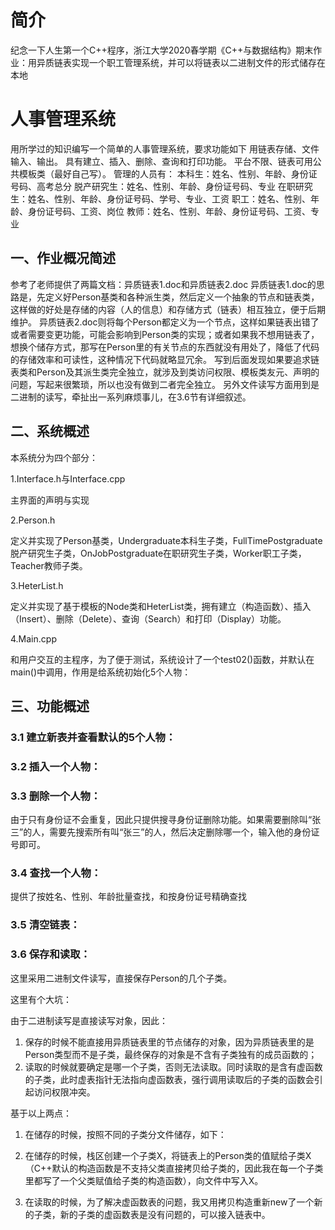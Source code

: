 # 简介
纪念一下人生第一个C++程序，浙江大学2020春学期《C++与数据结构》期末作业：用异质链表实现一个职工管理系统，并可以将链表以二进制文件的形式储存在本地

# 人事管理系统
用所学过的知识编写一个简单的人事管理系统，要求功能如下
用链表存储、文件输入、输出。
具有建立、插入、删除、查询和打印功能。
平台不限、链表可用公共模板类（最好自己写）。
管理的人员有：
本科生：姓名、性别、年龄、身份证号码、高考总分
脱产研究生：姓名、性别、年龄、身份证号码、专业
在职研究生：姓名、性别、年龄、身份证号码、学号、专业、工资
职工：姓名、性别、年龄、身份证号码、工资、岗位
教师：姓名、性别、年龄、身份证号码、工资、专业

## 一、作业概况简述
参考了老师提供了两篇文档：异质链表1.doc和异质链表2.doc
异质链表1.doc的思路是，先定义好Person基类和各种派生类，然后定义一个抽象的节点和链表类，这样做的好处是存储的内容（人的信息）和存储方式（链表）相互独立，便于后期维护。
异质链表2.doc则将每个Person都定义为一个节点，这样如果链表出错了或者需要变更功能，可能会影响到Person类的实现；或者如果我不想用链表了，想换个储存方式，那写在Person里的有关节点的东西就没有用处了，降低了代码的存储效率和可读性，这种情况下代码就略显冗余。
写到后面发现如果要追求链表类和Person及其派生类完全独立，就涉及到类访问权限、模板类友元、声明的问题，写起来很繁琐，所以也没有做到二者完全独立。
另外文件读写方面用到是二进制的读写，牵扯出一系列麻烦事儿，在3.6节有详细叙述。

## 二、系统概述
本系统分为四个部分：

1.Interface.h与Interface.cpp

主界面的声明与实现

2.Person.h

定义并实现了Person基类，Undergraduate本科生子类，FullTimePostgraduate脱产研究生子类，OnJobPostgraduate在职研究生子类，Worker职工子类，Teacher教师子类。

3.HeterList.h

定义并实现了基于模板的Node类和HeterList类，拥有建立（构造函数）、插入（Insert）、删除（Delete）、查询（Search）和打印（Display）功能。

4.Main.cpp

和用户交互的主程序，为了便于测试，系统设计了一个test02()函数，并默认在main()中调用，作用是给系统初始化5个人物：
 

## 三、功能概述

### 3.1 建立新表并查看默认的5个人物：

### 3.2 插入一个人物：

### 3.3 删除一个人物：

由于只有身份证不会重复，因此只提供搜寻身份证删除功能。如果需要删除叫“张三”的人，需要先搜索所有叫“张三”的人，然后决定删除哪一个，输入他的身份证号即可。

### 3.4 查找一个人物：

提供了按姓名、性别、年龄批量查找，和按身份证号精确查找

### 3.5 清空链表：
 
### 3.6 保存和读取：
这里采用二进制文件读写，直接保存Person的几个子类。

这里有个大坑：

由于二进制读写是直接读写对象，因此：

1. 保存的时候不能直接用异质链表里的节点储存的对象，因为异质链表里的是Person类型而不是子类，最终保存的对象是不含有子类独有的成员函数的；
2. 读取的时候就要确定是哪一个子类，否则无法读取。同时读取的是含有虚函数的子类，此时虚表指针无法指向虚函数表，强行调用读取后的子类的函数会引起访问权限冲突。

基于以上两点：
1. 在储存的时候，按照不同的子类分文件储存，如下：
 
2. 在储存的时候，栈区创建一个子类X，将链表上的Person类的值赋给子类X（C++默认的构造函数是不支持父类直接拷贝给子类的，因此我在每一个子类里都写了一个父类赋值给子类的构造函数），向文件中写入X。
3. 在读取的时候，为了解决虚函数表的问题，我又用拷贝构造重新new了一个新的子类，新的子类的虚函数表是没有问题的，可以接入链表中。

